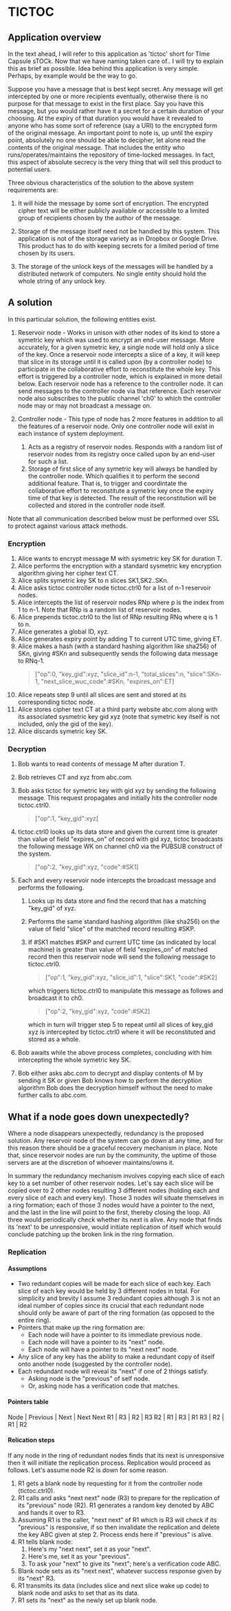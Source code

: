 # TICTOC

## Application overview

In the text ahead, I will refer to this application as 'tictoc' short for TIme Capsule sTOCk. Now that we have naming taken care of.. I will try to explain this as brief as possible. Idea behind this application is very simple. Perhaps, by example would be the way to go.

Suppose you have a message that is best kept secret. Any message will get intercepted by one or more recipients eventually, otherwise there is no purpose for that message to exist in the first place. Say you have this message, but you would rather have it a secret for a certain duration of your choosing. At the expiry of that duration you would have it revealed to anyone who has some sort of reference (say a URI) to the encrypted form of the original message. An important point to note is, up until the expiry point, absolutely no one should be able to decipher, let alone read the contents of the original message. That includes the entity who runs/operates/maintains the repository of time-locked messages. In fact, this aspect of absolute secrecy is the very thing that will sell this product to potential users.

Three obvious characteristics of the solution to the above system requirements are:

1.  It will hide the message by some sort of encryption. The encrypted cipher text will be either publicly available or accessible to a limited group of recipients chosen by the author of the message.

2.  Storage of the message itself need not be handled by this system. This application is not of the storage variety as in Dropbox or Google Drive. This product has to do with keeping secrets for a limited period of time chosen by its users.

3.  The storage of the unlock keys of the messages will be handled by a distributed network of computers. No single entity should hold the whole string of any unlock key.

## A solution

In this particular solution, the following entities exist.

1.  Reservoir node - Works in unison with other nodes of its kind to store a symetric key which was used to encrypt an end-user message. More accurately, for a given symetric key, a single node will hold only a slice of the key. Once a reservoir node intercepts a slice of a key, it will keep that slice in its storage until it is called upon (by a controller node) to participate in the collaborative effort to reconstitute the whole key. This effort is triggered by a controller node, which is explained in more detail below. Each reservoir node has a reference to the controller node. It can send messages to the controller node via that reference. Each reservoir node also subscribes to the public channel 'ch0' to which the controller node may or may not broadcast a message on.

2.  Controller node - This type of node has 2 more features in addition to all the features of a reservoir node. Only one controller node will exist in each instance of system deployment.
    1.  Acts as a registry of reservoir nodes. Responds with a random list of reservoir nodes from its registry once called upon by an end-user for such a list.
    2.  Storage of first slice of any symetric key will always be handled by the controller node. Which qualifies it to perform the second additional feature. That is, to trigger and coordintate the collaborative effort to reconstitute a symetric key once the expiry time of that key is detected. The result of the reconstitution will be collected and stored in the controller node itself.

Note that all communication described below must be performed over SSL to protect against various attack methods.

### Encryption

1.  Alice wants to encrypt message M with sysmetric key SK for duration T.
2.  Alice performs the encryption with a standard sysmetric key encryption algorithm giving her cipher text CT.
3.  Alice splits symetric key SK to n slices SK1,SK2..SKn.
4.  Alice asks tictoc controller node tictoc.ctrl0 for a list of n-1 reservoir nodes.
5.  Alice intercepts the list of reservoir nodes RNp where p is the index from 1 to n-1. Note that RNp is a random list of reservoir nodes.
6.  Alice prepends tictoc.ctrl0 to the list of RNp resulting RNq where q is 1 to n.
7.  Alice generates a global ID, xyz.
8.  Alice generates expiry point by adding T to current UTC time, giving ET.
9.  Alice makes a hash (with a standard hashing algorithm like sha256) of SKn, giving #SKn and subsequently sends the following data message to RNq-1.
    > ["op":0, "key_gid":xyz, "slice_id":n-1, "total_slices":n, "slice":SKn-1, "next_slice_wuc_code":#SKn, "expires_on":ET]
10. Alice repeats step 9 until all slices are sent and stored at its corresponding tictoc node.
11. Alice stores cipher text CT at a third party website abc.com along with its associated sysmetric key gid xyz (note that symetric key itself is not included, only the gid of the key).
12. Alice discards symetric key SK.

### Decryption

1.  Bob wants to read contents of message M after duration T.
2.  Bob retrieves CT and xyz from abc.com.
3.  Bob asks tictoc for symetric key with gid xyz by sending the following message. This request propagates and initially hits the controller node tictoc.ctrl0.
    > ["op":1, "key_gid":xyz]
4.  tictoc.ctrl0 looks up its data store and given the current time is greater than value of field "expires_on" of record with gid xyz, tictoc broadcasts the following message WK on channel ch0 via the PUBSUB construct of the system.
    > ["op":2, "key_gid":xyz, "code":#SK1]
5.  Each and every reservoir node intercepts the broadcast message and performs the following.

    1.  Looks up its data store and find the record that has a matching "key_gid" of xyz.
    2.  Performs the same standard hashing algorithm (like sha256) on the value of field "slice" of the matched record resulting #SKP.
    3.  If #SK1 matches #SKP and current UTC time (as indicated by local machine) is greater than value of field "expires_on" of matched record then this reservoir node will send the following message to tictoc.ctrl0.

        > ["op":1, "key_gid":xyz, "slice_id":1, "slice":SK1, "code":#SK2]

        which triggers tictoc.ctrl0 to manipulate this message as follows and broadcast it to ch0.

        > ["op":2, "key_gid":xyz, "code":#SK2]

        which in turn will trigger step 5 to repeat until all slices of key_gid xyz is intercepted by tictoc.ctrl0 where it will be reconstituted and stored as a whole.

6.  Bob awaits while the above process completes, concluding with him intercepting the whole symetric key SK.
7.  Bob either asks abc.com to decrypt and display contents of M by sending it SK or given Bob knows how to perform the decryption algorithm Bob does the decryption himself without the need to make further calls to abc.com.

## What if a node goes down unexpectedly?

Where a node disappears unexpectedly, redundancy is the proposed solution. Any reservoir node of the system can go down at any time, and for this reason there should be a graceful recovery mechanism in place. Note that, since reservoir nodes are run by the community, the uptime of those servers are at the discretion of whoever maintains/owns it.

In summary the redundancy mechanism involves copying each slice of each key to a set number of other reservoir nodes. Let's say each slice will be copied over to 2 other nodes resulting 3 different nodes (holding each and every slice of each and every key). Those 3 nodes will situate themselves in a ring formation; each of those 3 nodes would have a pointer to the next, and the last in the line will point to the first, thereby closing the loop. All three would periodically check whether its next is alive. Any node that finds its 'next' to be unresponsive, would initiate replication of itself which would conclude patching up the broken link in the ring formation.

### Replication

#### Assumptions

- Two redundant copies will be made for each slice of each key. Each slice of each key would be held by 3 different nodes in total. For simplicity and brevity I assume 3 redundant copies although 3 is not an ideal number of copies since its crucial that each redundant node should only be aware of part of the ring formation (as opposed to the entire ring).
- Pointers that make up the ring formation are:
  - Each node will have a pointer to its immediate previous node.
  - Each node will have a pointer to its "next" node.
  - Each node will have a pointer to its "next next" node.
- Any slice of any key has the ability to make a redundant copy of itself onto another node (suggested by the controller node).
- Each redundant node will reveal its "next" if one of 2 things satisfy.
  - Asking node is the "previous" of self node.
  - Or, asking node has a verification code that matches.

#### Pointers table

Node | Previous | Next | Next Next
R1 | R3 | R2 | R3
R2 | R1 | R3 | R1
R3 | R2 | R1 | R2

#### Relication steps

If any node in the ring of redundant nodes finds that its next is unresponsive then it will initiate the replication process. Replication would proceed as follows. Let's assume node R2 is down for some reason.

1.  R1 gets a blank node by requesting for it from the controller node (tictoc.ctrl0).
2.  R1 calls and asks "next next" node (R3) to prepare for the replication of its "previous" node (R2). R1 generates a random key denoted by ABC and hands it over to R3.
3.  Assuming R1 is the caller, "next next" of R1 which is R3 will check if its "previous" is responsive, if so then invalidate the replication and delete the key ABC given at step 2. Process ends here if "previous" is alive.
4.  R1 tells blank node:
    1.  Here's my "next next", set it as your "next".
    2.  Here's me, set it as your "previous".
    3.  To ask your "next" to give its "next"; here's a verification code ABC.
5.  Blank node sets as its "next next", whatever success response given by its "next" R3.
6.  R1 transmits its data (includes slice and next slice wake up code) to blank node and asks to set that as its data.
7.  R1 sets its "next" as the newly set up blank node.

